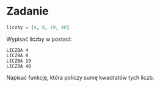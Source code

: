 # Zadanie

```python
liczby = [4, 8, 19, 40]
```

Wypisać liczby w postaci:
```
LICZBA 4
LICZBA 8
LICZBA 19
LICZBA 40
```

Napisać funkcję, która policzy sumę kwadratów tych liczb.